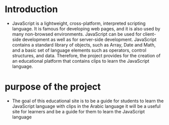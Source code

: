 # Introduction 
- JavaScript is a lightweight, cross-platform, interpreted scripting language.
It is famous for developing web pages, and it is also used by many non-browsed environments.
JavaScript can be used for client-side development as well as for server-side development. 
JavaScript contains a standard library of objects, such as Array, Date and Math, and a basic set of language elements such as operators, control structures, and data.
Therefore, the project provides for the creation of an educational platform that contains clips to learn the JavaScript language.

# purpose of the project
- The goal of this educational site is to 
be a guide for students to learn the 
JavaScript language with clips in the 
Arabic language it will be a 
useful site for learners and be a 
guide for them to learn the 
JavaScript language

